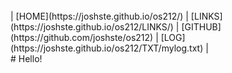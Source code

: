 ---
---
<br>
| [HOME](https://joshste.github.io/os212/) | [LINKS](https://joshste.github.io/os212/LINKS/) | [GITHUB](https://github.com/joshste/os212) | [LOG](https://joshste.github.io/os212/TXT/mylog.txt) |
<br>
# Hello!
